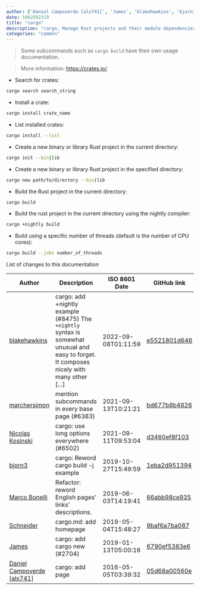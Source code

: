 ```yaml
---
author: ['Daniel Campoverde [alx741]', 'James', 'blakehawkins', 'bjorn3', 'marchersimon', 'Nicolas Kosinski', 'Schneider', 'Marco Bonelli']
date: 1662592319
title: "cargo"
description: "cargo, Manage Rust projects and their module dependencies (crates)."
categories: "common"
---
```

> Some subcommands such as `cargo build` have their own usage documentation.

> More information: <https://crates.io/>.

- Search for crates:

```bash
cargo search search_string
```

- Install a crate:

```bash
cargo install crate_name
```

- List installed crates:

```bash
cargo install --list
```

- Create a new binary or library Rust project in the current directory:

```bash
cargo init --bin|lib
```

- Create a new binary or library Rust project in the specified directory:

```bash
cargo new path/to/directory --bin|lib
```

- Build the Rust project in the current directory:

```bash
cargo build
```

- Build the rust project in the current directory using the nightly compiler:

```bash
cargo +nightly build
```

- Build using a specific number of threads (default is the number of CPU cores):

```bash
cargo build --jobs number_of_threads
```
List of changes to this documentation


Author | Description | ISO 8601 Date | GitHub link
------|-----|-----|-----
[blakehawkins](mailto:blakehawkins@users.noreply.github.com) | cargo: add +nightly example (#8475) The `+nightly` syntax is somewhat unusual and easy to forget. It composes nicely with many other [...] | 2022-09-08T01:11:59 | [e5521801d646](https://github.com/tldr-pages/tldr/commit/e5521801d6465f09c9e99fba198619349851ecbf)
[marchersimon](mailto:50295997+marchersimon@users.noreply.github.com) | mention subcommands in every base page (#6383) | 2021-09-13T10:21:21 | [bd677b8b4826](https://github.com/tldr-pages/tldr/commit/bd677b8b48260e301fb99fea794f4dc1458d1562)
[Nicolas Kosinski](mailto:nicokosi@users.noreply.github.com) | cargo: use long options everywhere (#6502) | 2021-09-11T09:53:04 | [d3460ef8f103](https://github.com/tldr-pages/tldr/commit/d3460ef8f103a660f6f6765265b838b919342f1a)
[bjorn3](mailto:bjorn3@users.noreply.github.com) | cargo: Reword cargo build -j example | 2019-10-27T15:49:59 | [1eba2d951394](https://github.com/tldr-pages/tldr/commit/1eba2d9513941f12719ef517ea4ee102fd8608ba)
[Marco Bonelli](mailto:marco@mebeim.net) | Refactor: reword English pages' links' descriptions. | 2019-06-03T14:19:41 | [66abb98ce935](https://github.com/tldr-pages/tldr/commit/66abb98ce935c0f4516bf30c4d6da72180d5a3ab)
[Schneider](mailto:lucas.schneider@sap.com) | cargo.md: add homepage | 2019-05-04T15:48:27 | [9baf6a7ba087](https://github.com/tldr-pages/tldr/commit/9baf6a7ba087fd8eba4a9d0e5d58e8922d08274a)
[James](mailto:jamesmmizen@gmail.com) | cargo: add cargo new (#2704) | 2019-01-13T05:00:16 | [6790ef5383e6](https://github.com/tldr-pages/tldr/commit/6790ef5383e6d983f1a4fc94dd123aee8ec6a87a)
[Daniel Campoverde [alx741]](mailto:alx741@riseup.net) | cargo: add page | 2016-05-05T03:39:32 | [05d68a00560e](https://github.com/tldr-pages/tldr/commit/05d68a00560e19bfb2cf41f64ce13e27ac5df0bb)

